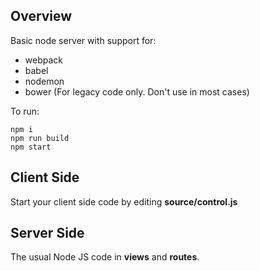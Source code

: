 ## Overview

Basic node server with support for:

- webpack
- babel
- nodemon
- bower (For legacy code only. Don't use in most cases)

To run:

    npm i
    npm run build
    npm start

## Client Side

Start your client side code by editing **source/control.js**

## Server Side

The usual Node JS code in **views** and **routes**.
